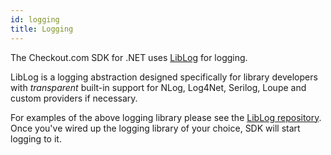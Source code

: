 ```yaml
---
id: logging
title: Logging
---
```

The Checkout.com SDK for .NET uses [LibLog](https://github.com/damianh/LibLog) for logging. 

LibLog is a logging abstraction designed specifically for library developers with _transparent_ built-in support for NLog, Log4Net, Serilog, Loupe and custom providers if necessary.

For examples of the above logging library please see the [LibLog repository](https://github.com/damianh/LibLog/tree/master/src). Once you've wired up the logging library of your choice, SDK will start logging to it.